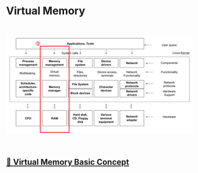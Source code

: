 # Virtual Memory

<br>

![MemoryManagement](image/memory_management.png)

<br>

## [🔗 Virtual Memory Basic Concept](5_1_virtual_memory_basic_concept)

<br>